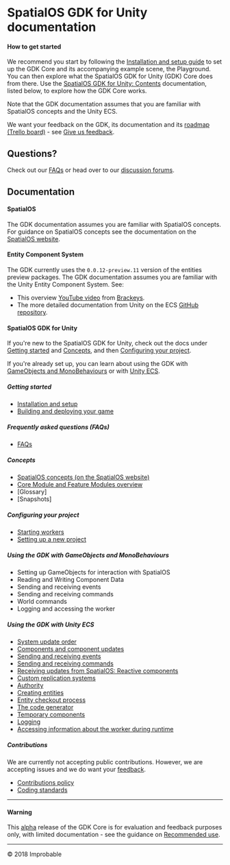 # SpatialOS GDK for Unity documentation

#### How to get started
We recommend you start by following the [Installation and setup guide](setup-and-installing.md) to set up the GDK Core and its accompanying example scene, the Playground. You can then explore what the SpatialOS GDK for Unity (GDK) Core does from there. Use the [SpatialOS GDK for Unity: Contents](#contents) documentation, listed below, to explore how the GDK Core works.

Note that the GDK documentation assumes that you are familiar with SpatialOS concepts and the Unity ECS.

We want your feedback on the GDK, its documentation and its [roadmap (Trello board)](https://trello.com/b/29tMKyQC) - see [Give us feedback](../README.md#give-us-feedback).

## Questions?
Check out our [FAQs](content/faqs/faqs.md) or head over to our [discussion forums](../README.md#give-us-feedback).

## Documentation

#### SpatialOS
The GDK documentation assumes you are familiar with SpatialOS concepts. For guidance on SpatialOS concepts see the documentation on the [SpatialOS website](https://docs.improbable.io/reference/latest/shared/concepts/spatialos).

#### Entity Component System
The GDK currently uses the `0.0.12-preview.11` version of the entities preview packages.
The GDK documentation assumes you are familiar with the Unity Entity Component System. See:
* This overview [YouTube video](https://www.youtube.com/watch?v=_U9wRgQyy6s) from [Brackeys](http://brackeys.com/).
* The more detailed documentation from Unity on the ECS [GitHub repository](https://github.com/Unity-Technologies/EntityComponentSystemSamples/blob/master/Documentation/index.md).

#### SpatialOS GDK for Unity

If you're new to the SpatialOS GDK for Unity, check out the docs under [Getting started](#getting-started) and [Concepts](#concepts), and then [Configuring your project](#configuring-your-project).

If you're already set up, you can learn about using the GDK with [GameObjects and MonoBehaviours](#using-the-gdk-with-gameobjects-and-monobehaviours) or with [Unity ECS](#using-the-gdk-with-unity-ecs).

##### Getting started
* [Installation and setup](setup-and-installing.md)
* [Building and deploying your game](content/build-and-deploy.md)

##### Frequently asked questions (FAQs)
* [FAQs](content/faqs/faqs.md)

##### Concepts
* [SpatialOS concepts (on the SpatialOS website)](https://docs.improbable.io/reference/latest/shared/concepts/spatialos)
* [Core Module and Feature Modules overview](content/modules-overview.md)
* [Glossary]
* [Snapshots]

##### Configuring your project
* [Starting workers](content/workers.md)
* [Setting up a new project](content/set-up-new-project.md)

##### Using the GDK with GameObjects and MonoBehaviours
* Setting up GameObjects for interaction with SpatialOS
* Reading and Writing Component Data
* Sending and receiving events
* Sending and receiving commands
* World commands
* Logging and accessing the worker

##### Using the GDK with Unity ECS
* [System update order](content/system-update-order.md)
* [Components and component updates](content/component-data.md)
* [Sending and receiving events](content/events.md)
* [Sending and receiving commands](content/commands.md)
* [Receiving updates from SpatialOS: Reactive components](content/reactive-components.md)
* [Custom replication systems](content/custom-replication-system.md)
* [Authority](content/authority.md)
* [Creating entities](content/create-entity.md)
* [Entity checkout process](content/entity-checkout-process.md)
* [The code generator](content/code-generator.md)
* [Temporary components](content/temporary-components.md)
* [Logging](content/logging.md)
* [Accessing information about the worker during runtime](content/accessing-worker-info.md)

##### Contributions
We are currently not accepting public contributions. However, we are accepting issues and we do
 want your [feedback](../README.md#give-us-feedback).
* [Contributions policy](../.github/CONTRIBUTING.md)
* [Coding standards](contributions/unity-gdk-coding-standards.md)

---
#### Warning
This [alpha](https://docs.improbable.io/reference/latest/shared/release-policy#maturity-stages) release of the GDK Core is for evaluation and feedback purposes only, with limited documentation - see the guidance on [Recommended use](../README.md#recommended-use).

----
&copy; 2018 Improbable